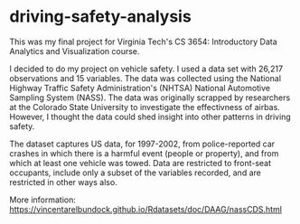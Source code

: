 # driving-safety-analysis

This was my final project for Virginia Tech's CS 3654: Introductory Data Analytics and Visualization course.

I decided to do my project on vehicle safety. I used a data set with 26,217 observations and 15 variables. The data was collected using the National Highway Traffic Safety Administration's (NHTSA) National Automotive Sampling System (NASS). The data was originally scrapped by researchers at the Colorado State University to investigate the effectivness of airbas. However, I thought the data could shed insight into other patterns in driving safety.

The dataset captures US data, for 1997-2002, from police-reported car crashes in which there is a harmful event (people or property), and from which at least one vehicle was towed. Data are restricted to front-seat occupants, include only a subset of the variables recorded, and are restricted in other ways also.

More information: https://vincentarelbundock.github.io/Rdatasets/doc/DAAG/nassCDS.html
